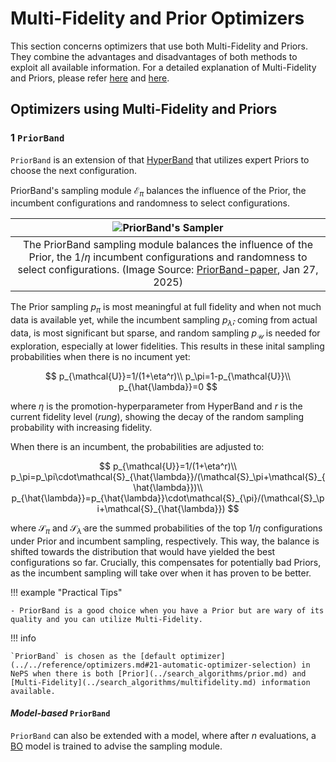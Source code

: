 # Multi-Fidelity and Prior Optimizers

This section concerns optimizers that use both Multi-Fidelity and Priors. They combine the advantages and disadvantages of both methods to exploit all available information.
For a detailed explanation of Multi-Fidelity and Priors, please refer [here](../../reference/search_algorithms/multifidelity.md) and [here](../../reference/search_algorithms/prior.md).

## Optimizers using Multi-Fidelity and Priors

### 1 `PriorBand`

`PriorBand` is an extension of that [HyperBand](../../reference/search_algorithms/multifidelity.md#2-hyperband) that utilizes expert Priors to choose the next configuration.

PriorBand's sampling module $\mathcal{E}_\pi$ balances the influence of the Prior, the incumbent configurations and randomness to select configurations.

|![PriorBand's Sampler](../../doc_images/optimizers/priorband_sampler.png)|
|:--:|
|The PriorBand sampling module balances the influence of the Prior, the $1/\eta$ incumbent configurations and randomness to select configurations. (Image Source: [PriorBand-paper](https://openreview.net/pdf?id=uoiwugtpCH), Jan 27, 2025)|

The Prior sampling $p_\pi$ is most meaningful at full fidelity and when not much data is available yet, while the incumbent sampling $p_{\hat{\lambda}}$, coming from actual data, is most significant but sparse, and random sampling $p_{\mathcal{U}}$ is needed for exploration, especially at lower fidelities. This results in these inital sampling probabilities when there is no incument yet:

$$
p_{\mathcal{U}}=1/(1+\eta^r)\\
p_\pi=1-p_{\mathcal{U}}\\
p_{\hat{\lambda}}=0
$$

where $\eta$ is the promotion-hyperparameter from HyperBand and $r$ is the current fidelity level (_rung_), showing the decay of the random sampling probability with increasing fidelity.

When there is an incumbent, the probabilities are adjusted to:

$$
p_{\mathcal{U}}=1/(1+\eta^r)\\
p_\pi=p_\pi\cdot\mathcal{S}_{\hat{\lambda}}/(\mathcal{S}_\pi+\mathcal{S}_{\hat{\lambda}})\\
p_{\hat{\lambda}}=p_{\hat{\lambda}}\cdot\mathcal{S}_{\pi}/(\mathcal{S}_\pi+\mathcal{S}_{\hat{\lambda}})
$$

where $\mathcal{S}_\pi$ and $\mathcal{S}_{\hat{\lambda}}$ are the summed probabilities of the top $1/\eta$ configurations under Prior and incumbent sampling, respectively. This way, the balance is shifted towards the distribution that would have yielded the best configurations so far. Crucially, this compensates for potentially bad Priors, as the incumbent sampling will take over when it has proven to be better.

!!! example "Practical Tips"

    - PriorBand is a good choice when you have a Prior but are wary of its quality and you can utilize Multi-Fidelity.

!!! info

    `PriorBand` is chosen as the [default optimizer](../../reference/optimizers.md#21-automatic-optimizer-selection) in NePS when there is both [Prior](../search_algorithms/prior.md) and [Multi-Fidelity](../search_algorithms/multifidelity.md) information available.

#### _Model-based_ `PriorBand`

`PriorBand` can also be extended with a model, where after $n$ evaluations, a [BO](../search_algorithms/bayesian_optimization.md) model is trained to advise the sampling module.
